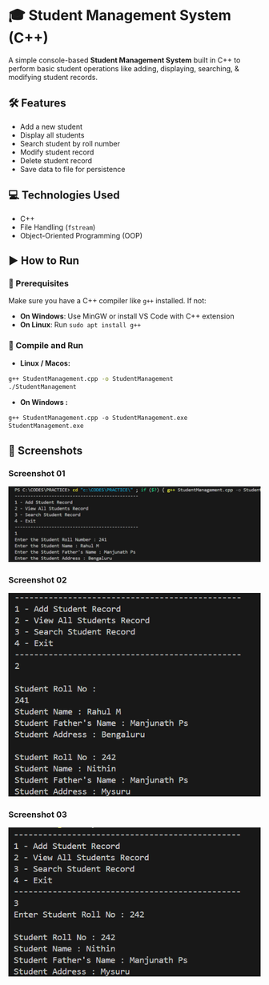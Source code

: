 # 🎓 Student Management System (C++)

A simple console-based **Student Management System** built in C++ to perform basic student operations like adding, displaying, searching, & modifying student records.


## 🛠️ Features

- Add a new student
- Display all students
- Search student by roll number
- Modify student record
- Delete student record
- Save data to file for persistence

## 💻 Technologies Used

- C++
- File Handling (`fstream`)
- Object-Oriented Programming (OOP)

## ▶️ How to Run

### 🔧 Prerequisites

Make sure you have a C++ compiler like `g++` installed. If not:

- **On Windows**: Use MinGW or install VS Code with C++ extension
- **On Linux**: Run `sudo apt install g++`

### 🚀 Compile and Run
- **Linux / Macos:**
```bash
g++ StudentManagement.cpp -o StudentManagement
./StudentManagement
```
- **On Windows :**
```
g++ StudentManagement.cpp -o StudentManagement.exe
StudentManagement.exe
```

## 📸 Screenshots
### Screenshot 01 
![Screenshot01](https://github.com/RahulM2416/Student-Management-cpp/blob/main/sm1.png)

### Screenshot 02 
![Screenshot01](https://github.com/RahulM2416/Student-Management-cpp/blob/main/sm2.png)

### Screenshot 03
![Screenshot01](https://github.com/RahulM2416/Student-Management-cpp/blob/main/sm3.png)

